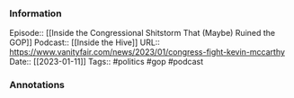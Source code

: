 ### Information

Episode:: [[Inside the Congressional Shitstorm That (Maybe) Ruined the GOP]]
Podcast:: [[Inside the Hive]]
URL:: https://www.vanityfair.com/news/2023/01/congress-fight-kevin-mccarthy
Date:: [[2023-01-11]]
Tags:: #politics #gop
#podcast


### Annotations

